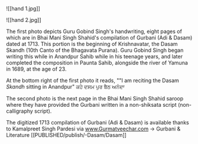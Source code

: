 
![[hand 1.jpg]]

![[hand 2.jpg]]

The first photo depicts Guru Gobind Singh's handwriting, eight pages of which are in Bhai Mani Singh Shahid's compilation of Gurbani (Adi & Dasam) dated at 1713. This portion is the beginning of Krishnavatar, the Dasam Skandh (10th Canto of the Bhagavata Purana). Guru Gobind Singh began writing this while in Anandpur Sahib while in his teenage years, and later completed the composition in Paunta Sahib, alongside the river of Yamuna in 1689, at the age of 23.

At the bottom right of the first photo it reads, ""I am reciting the Dasam *Skandh* sitting in Anandpur" ਕਹੇ ਦਸਮ ਪੁਰ ਬੈਠ ਅਨੰਦਾ

The second photo is the next page in the Bhai Mani Singh Shahid saroop where they have provided the Gurbani written in a non-shiksata script (non-calligraphy script).

The digitized 1713 compilation of Gurbani (Adi & Dasam) is available thanks to Kamalpreet Singh Pardesi via www.Gurmatveechar.com -> Gurbani & Literature
[[PUBLISHED/publish/-Dasam/Dasam]]
